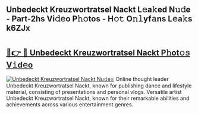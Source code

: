 ## Unbedeckt Kreuzwortratsel Nackt L𝚎a𝚔ed N𝚞𝚍e - Part-2hs Vi𝚍𝚎o P𝚑𝚘tos - H𝚘𝚝 O𝚗𝚕yf𝚊ns L𝚎a𝚔s k6ZJx

# <h2><a href="http://kf9nool.oniu.top/?m=Unbedeckt+Kreuzwortratsel+Nackt">🔗👉 🔴 Unbedeckt Kreuzwortratsel Nackt P𝚑ot𝚘𝚜 V𝚒d𝚎o</a></h2>

[![Unbedeckt Kreuzwortratsel Nackt Nu𝚍e𝚜](https://i.imgur.com/0qMVB7G.gif)](http://kf9nool.oniu.top/?m=Unbedeckt+Kreuzwortratsel+Nackt)
Online thought leader Unbedeckt Kreuzwortratsel Nackt, known for publishing dance and lifestyle material, consisting of presentations and personal vlogs. Versatile artist Unbedeckt Kreuzwortratsel Nackt, known for their remarkable abilities and achievements across various entertainment genres.  

